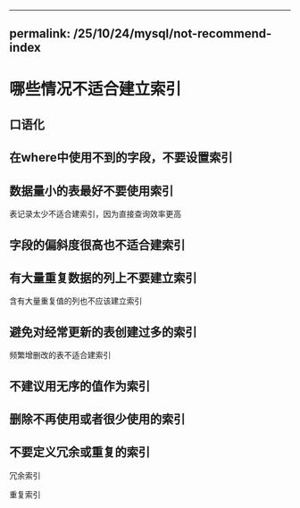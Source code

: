 
---
permalink: /25/10/24/mysql/not-recommend-index
---

# 哪些情况不适合建立索引

## 口语化

## 在where中使用不到的字段，不要设置索引

## 数据量小的表最好不要使用索引

表记录太少不适合建索引，因为直接查询效率更高

## 字段的偏斜度很高也不适合建索引

## 有大量重复数据的列上不要建立索引

含有大量重复值的列也不应该建立索引

## 避免对经常更新的表创建过多的索引

频繁增删改的表不适合建索引

## 不建议用无序的值作为索引

## 删除不再使用或者很少使用的索引

## 不要定义冗余或重复的索引

冗余索引

重复索引